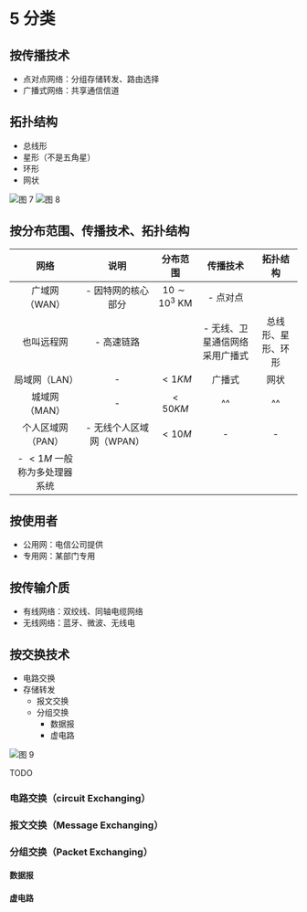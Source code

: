 # 5 分类

## 按传播技术

- 点对点网络：分组存储转发、路由选择
- 广播式网络：共享通信信道

## 拓扑结构

- 总线形
- 星形（不是五角星）
- 环形
- 网状

![图 7](../../../../.media/4aad197366340db3a019e7ce0a3226f2df228832b8ee58622e0fb2a493047271.png)
![图 8](../../../../.media/72ec18e1a92db4916db667a73cc87017c916a424009584a4fa8f4ee684b087a2.png)

## 按分布范围、传播技术、拓扑结构

网络|说明|分布范围|传播技术|拓扑结构
:---:|:---:|:---:|:---:|:---:|
广域网（WAN）|- 因特网的核心部分|$10 \sim 10^3$  KM|- 点对点| |\
也叫远程网|- 高速链路| |- 无线、卫星通信网络采用广播式|总线形、星形、环形
局域网（LAN）| -|$<1KM$|广播式|网状
城域网（MAN）| -|$<50KM$|^^|^^
个人区域网（PAN）| - 无线个人区域网（WPAN）| $<10 M$|- | -|\
 |- $<1 M$ 一般称为多处理器系统 | | |

## 按使用者

- 公用网：电信公司提供
- 专用网：某部门专用

## 按传输介质

- 有线网络：双绞线、同轴电缆网络
- 无线网络：蓝牙、微波、无线电

## 按交换技术

- 电路交换
- 存储转发
  - 报文交换
  - 分组交换
    - 数据报
    - 虚电路

![图 9](../../../../.media/6af928a76c00aefe4eeeed655afe6fc0799f9e3b28c0a49b6b2be0135c80495a.png)  

TODO

### 电路交换（circuit Exchanging）

### 报文交换（Message Exchanging）

### 分组交换（Packet Exchanging）

#### 数据报

#### 虚电路
